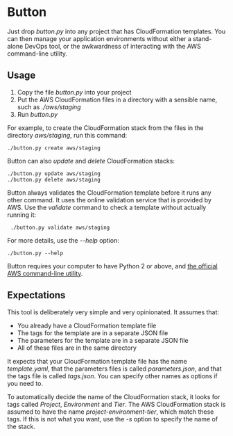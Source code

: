# Button

Just drop *button.py* into any project that has CloudFormation templates. You can then manage your application environments without either a stand-alone DevOps tool, or the awkwardness of interacting with the AWS command-line utility.

## Usage

1) Copy the file *button.py* into your project
2) Put the AWS CloudFormation files in a directory with a sensible name, such as *./aws/staging*
3) Run *button.py*

For example, to create the CloudFormation stack from the files in the directory *aws/staging*, run this command:

    ./button.py create aws/staging

Button can also *update* and *delete* CloudFormation stacks:

    ./button.py update aws/staging
    ./button.py delete aws/staging

Button always validates the CloudFormation template before it runs any other command. It uses the online validation service that is provided by AWS. Use the *validate* command to check a template without actually running it:

     ./button.py validate aws/staging

For more details, use the *--help* option:

    ./button.py --help

Button requires your computer to have Python 2 or above, and [the official AWS command-line utility](https://aws.amazon.com/cli/).

## Expectations

This tool is deliberately very simple and very opinionated. It assumes that:

* You already have a CloudFormation template file
* The tags for the template are in a separate JSON file
* The parameters for the template are in a separate JSON file
* All of these files are in the same directory

It expects that your CloudFormation template file has the name *template.yaml*, 
that the parameters files is called *parameters.json*, and that the tags file is called *tags.json*. You can specify other names as options if you need to.

To automatically decide the name of the CloudFormation stack, it looks for tags called *Project*, *Environment* and *Tier*. The AWS CloudFormation stack is assumed to have the name *project-environment-tier*, which match these tags. If this is not what you want, use the *-s* option to specify the name of the stack.
